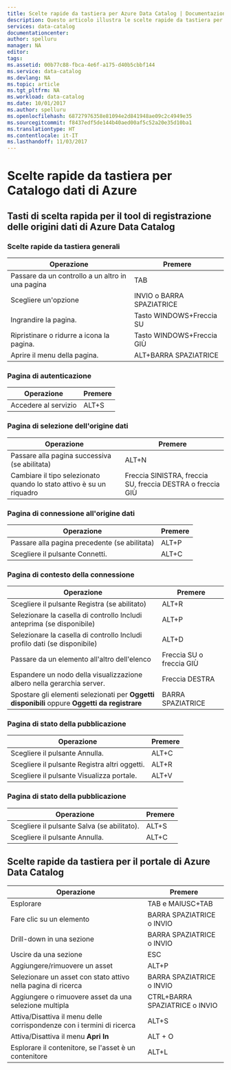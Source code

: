 ```yaml
---
title: Scelte rapide da tastiera per Azure Data Catalog | Documentazione Microsoft
description: Questo articolo illustra le scelte rapide da tastiera per Catalogo dati di Azure.
services: data-catalog
documentationcenter: 
author: spelluru
manager: NA
editor: 
tags: 
ms.assetid: 00b77c88-fbca-4e6f-a175-d40b5cbbf144
ms.service: data-catalog
ms.devlang: NA
ms.topic: article
ms.tgt_pltfrm: NA
ms.workload: data-catalog
ms.date: 10/01/2017
ms.author: spelluru
ms.openlocfilehash: 68727976358e81094e2d841948ae09c2c4949e35
ms.sourcegitcommit: f8437edf5de144b40aed00af5c52a20e35d10ba1
ms.translationtype: HT
ms.contentlocale: it-IT
ms.lasthandoff: 11/03/2017
---
```

# <a name="keyboard-shortcuts-for-azure-data-catalog"></a>Scelte rapide da tastiera per Catalogo dati di Azure
## <a name="keyboard-shortcuts-for-the-data-catalog-data-source-registration-tool"></a>Tasti di scelta rapida per il tool di registrazione delle origini dati di Azure Data Catalog
### <a name="general-keyboard-shortcuts"></a>Scelte rapide da tastiera generali
| Operazione | Premere |
| --- | --- |
| Passare da un controllo a un altro in una pagina |TAB |
| Scegliere un'opzione |INVIO o BARRA SPAZIATRICE |
| Ingrandire la pagina. |Tasto WINDOWS+Freccia SU |
| Ripristinare o ridurre a icona la pagina. |Tasto WINDOWS+Freccia GIÙ |
| Aprire il menu della pagina. |ALT+BARRA SPAZIATRICE |

### <a name="authentication-page"></a>Pagina di autenticazione
| Operazione | Premere |
| --- | --- |
| Accedere al servizio |ALT+S |

### <a name="data-source-selection-page"></a>Pagina di selezione dell'origine dati
| Operazione | Premere |
| --- | --- |
| Passare alla pagina successiva (se abilitata) |ALT+N |
| Cambiare il tipo selezionato quando lo stato attivo è su un riquadro |Freccia SINISTRA, freccia SU, freccia DESTRA o freccia GIÙ |

### <a name="data-source-connection-page"></a>Pagina di connessione all'origine dati
| Operazione | Premere |
| --- | --- |
| Passare alla pagina precedente (se abilitata) |ALT+P |
| Scegliere il pulsante Connetti. |ALT+C |

### <a name="connection-context-page"></a>Pagina di contesto della connessione
| Operazione | Premere |
| --- | --- |
| Scegliere il pulsante Registra (se abilitato) |ALT+R |
| Selezionare la casella di controllo Includi anteprima (se disponibile) |ALT+P |
| Selezionare la casella di controllo Includi profilo dati (se disponibile) |ALT+D |
| Passare da un elemento all'altro dell'elenco |Freccia SU o freccia GIÙ |
| Espandere un nodo della visualizzazione albero nella gerarchia server. |Freccia DESTRA |
| Spostare gli elementi selezionati per **Oggetti disponibili** oppure **Oggetti da registrare** |BARRA SPAZIATRICE |

### <a name="publish-progress-page"></a>Pagina di stato della pubblicazione
| Operazione | Premere |
| --- | --- |
| Scegliere il pulsante Annulla. |ALT+C |
| Scegliere il pulsante Registra altri oggetti. |ALT+R |
| Scegliere il pulsante Visualizza portale. |ALT+V |

### <a name="publish-progress-page"></a>Pagina di stato della pubblicazione
| Operazione | Premere |
| --- | --- |
| Scegliere il pulsante Salva (se abilitato). |ALT+S |
| Scegliere il pulsante Annulla. |ALT+C |

## <a name="keyboard-shortcuts-for-the-data-catalog-portal"></a>Scelte rapide da tastiera per il portale di Azure Data Catalog
| Operazione | Premere |
| --- | --- |
| Esplorare |TAB e MAIUSC+TAB |
| Fare clic su un elemento |BARRA SPAZIATRICE o INVIO |
| Drill-down in una sezione |BARRA SPAZIATRICE o INVIO |
| Uscire da una sezione |ESC |
| Aggiungere/rimuovere un asset |ALT+P |
| Selezionare un asset con stato attivo nella pagina di ricerca |BARRA SPAZIATRICE o INVIO |
| Aggiungere o rimuovere asset da una selezione multipla |CTRL+BARRA SPAZIATRICE o INVIO |
| Attiva/Disattiva il menu delle corrispondenze con i termini di ricerca |ALT+S |
| Attiva/Disattiva il menu **Apri In** |ALT + O |
| Esplorare il contenitore, se l'asset è un contenitore |ALT+L |

